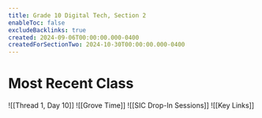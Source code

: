 ```yaml
---
title: Grade 10 Digital Tech, Section 2
enableToc: false
excludeBacklinks: true
created: 2024-09-06T00:00:00.000-0400
createdForSectionTwo: 2024-10-30T00:00:00.000-0400
---
```

# Most Recent Class
![[Thread 1, Day 10]]
![[Grove Time]]
![[SIC Drop-In Sessions]]
![[Key Links]]